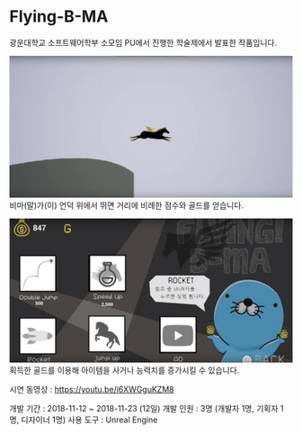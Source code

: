 # Flying-B-MA
광운대학교 소프트웨어학부 소모임 PU에서 진행한 학술제에서 발표한 작품입니다.



![날아라 비마 이미지](img1.PNG)
비마(말)가(이) 언덕 위에서 뛰면 거리에 비례한 점수와 골드를 얻습니다.


![상점 이미지](img2.PNG)
획득한 골드를 이용해 아이템을 사거나 능력치를 증가시킬 수 있습니다.


시연 동영상 : https://youtu.be/i6XWGguKZM8


개발 기간 : 2018-11-12 ~ 2018-11-23 (12일)
개발 인원 : 3명 (개발자 1명, 기획자 1명, 디자이너 1명)
사용 도구 : Unreal Engine
